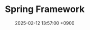 ---
layout  : category
title   : Spring Framework
summary : 스프링 프레임워크
date    : 2025-02-12 13:57:00 +0900
updated : 2025-02-12 13:57:00 +0900
tag     : spring
toc     : true
public  : true
parent  : [[/index]]
latex   : false
---